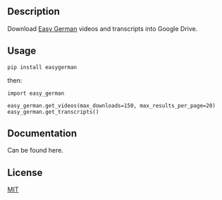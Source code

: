 ## Description

Download [Easy German](http://easygerman.org/) videos and transcripts into Google Drive.

## Usage

`pip install easygerman`

then:

```
import easy_german

easy_german.get_videos(max_downloads=150, max_results_per_page=20)
easy_german.get_transcripts()
```

## Documentation

Can be found here.

## License

[MIT]("http://opensource.org/licenses/MIT")
